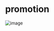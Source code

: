 # promotion

![image](https://user-images.githubusercontent.com/78076796/223402144-32477372-1e97-4ad2-a865-dbc155d4373b.png)

